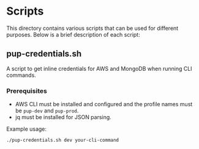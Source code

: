 # Scripts
This directory contains various scripts that can be used for different purposes. Below is a brief description of each script:

## pup-credentials.sh
A script to get inline credentials for AWS and MongoDB when running CLI commands.

### Prerequisites
- AWS CLI must be installed and configured and the profile names must be ```pup-dev``` and ```pup-prod```.
- jq must be installed for JSON parsing.

Example usage:
  ```bash
  ./pup-credentials.sh dev your-cli-command
  ```